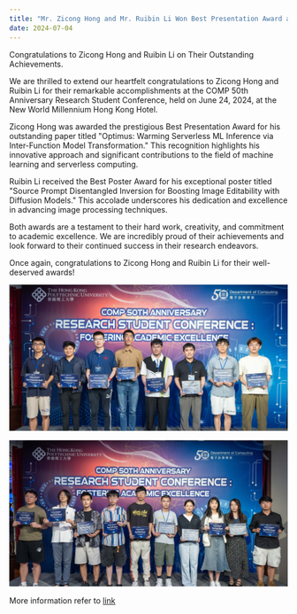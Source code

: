 ```yaml
---
title: "Mr. Zicong Hong and Mr. Ruibin Li Won Best Presentation Award and Best Poster Award on COMP 50th Anniversary Research Student Conference: Fostering Academic Excellence"
date: 2024-07-04
---
```


Congratulations to Zicong Hong and Ruibin Li on Their Outstanding Achievements.

<!--more-->


We are thrilled to extend our heartfelt congratulations to Zicong Hong and Ruibin Li for their remarkable accomplishments at the COMP 50th Anniversary Research Student Conference, held on June 24, 2024, at the New World Millennium Hong Kong Hotel.

Zicong Hong was awarded the prestigious Best Presentation Award for his outstanding paper titled "Optimus: Warming Serverless ML Inference via Inter-Function Model Transformation." This recognition highlights his innovative approach and significant contributions to the field of machine learning and serverless computing.

Ruibin Li received the Best Poster Award for his exceptional poster titled "Source Prompt Disentangled Inversion for Boosting Image Editability with Diffusion Models." This accolade underscores his dedication and excellence in advancing image processing techniques.

Both awards are a testament to their hard work, creativity, and commitment to academic excellence. We are incredibly proud of their achievements and look forward to their continued success in their research endeavors.

Once again, congratulations to Zicong Hong and Ruibin Li for their well-deserved awards!

![Reward Group Photo](zicong.png)

![Reward Group Photo](ruibin.png)



More information refer to [link](https://www.polyu.edu.hk/comp/news-and-events/news/2024/0626_research-student-conference/)